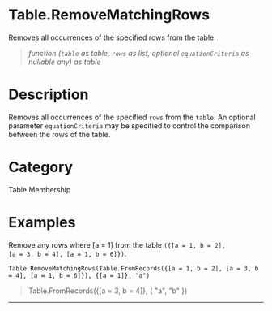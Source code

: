 ﻿# Table.RemoveMatchingRows
Removes all occurrences of the specified rows from the table.
> _function (<code>table</code> as table, <code>rows</code> as list, optional <code>equationCriteria</code> as nullable any) as table_
# Description 
Removes all occurrences of the specified <code>rows</code> from the <code>table</code>. 
    An optional parameter <code>equationCriteria</code> may be specified to control the comparison between the rows of the table.
# Category 
Table.Membership
# Examples 
Remove any rows where [a = 1] from the table <code>({[a = 1, b = 2], [a = 3, b = 4], [a = 1, b = 6]})</code>.
```
Table.RemoveMatchingRows(Table.FromRecords({[a = 1, b = 2], [a = 3, b = 4], [a = 1, b = 6]}), {[a = 1]}, "a")
```
> Table.FromRecords({[a = 3, b = 4]}, {
    "a",
    "b"
})
***
